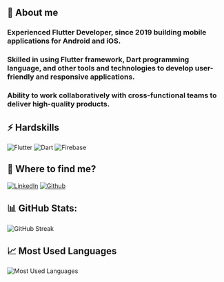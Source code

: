 
## 👤 About me
### Experienced Flutter Developer, since 2019 building mobile applications for Android and iOS.

### Skilled in using Flutter framework, Dart programming language, and other tools and technologies to develop user-friendly and responsive applications. 

### Ability to work collaboratively with cross-functional teams to deliver high-quality products.


## ⚡ Hardskills
![Flutter](https://img.shields.io/badge/Flutter-000?style=for-the-badge&logo=flutter&logoColor=0E76A8)
![Dart](https://img.shields.io/badge/Dart-000?style=for-the-badge&logo=dart&logoColor=blue) 
![Firebase](https://img.shields.io/badge/Firebase-000?style=for-the-badge&logo=firebase&logoColor=red) 

## 💬 Where to find me?
[![LinkedIn](https://img.shields.io/badge/LinkedIn-000?style=for-the-badge&logo=linkedin&logoColor=0E76A8)](https://www.linkedin.com/in/jamesldr/)
[![Github](https://img.shields.io/badge/GitHub-000?style=for-the-badge&logo=github&logoColor=FFF)](https://github.com/jamesldr)

## 📊 GitHub Stats:
![GitHub Streak](https://streak-stats.demolab.com/?user=jamesldr&theme=bear&background=000&border=30A3DC&dates=FFF)

## 📈 Most Used Languages
![Most Used Languages](https://github-readme-stats.vercel.app/api/top-langs/?username=jamesldr&theme=dark&hide_border=true&include_all_commits=true&count_private=true&layout=compact)
